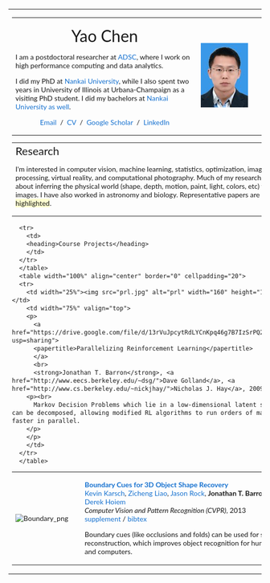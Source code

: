 <!DOCTYPE HTML PUBLIC "-//W3C//DTD HTML 4.01 Transitional//EN">
<html>
  <head>
  <meta name=viewport content=“width=800”>
  <meta name="generator" content="HTML Tidy for Linux/x86 (vers 11 February 2007), see www.w3.org">
  <style type="text/css">
    /* Color scheme stolen from Sergey Karayev */
    a {
    color: #1772d0;
    text-decoration:none;
    }
    a:focus, a:hover {
    color: #f09228;
    text-decoration:none;
    }
    body,td,th,tr,p,a {
    font-family: 'Lato', Verdana, Helvetica, sans-serif;
    font-size: 14px
    }
    strong {
    font-family: 'Lato', Verdana, Helvetica, sans-serif;
    font-size: 14px;
    }
    heading {
    font-family: 'Lato', Verdana, Helvetica, sans-serif;
    font-size: 22px;
    }
    papertitle {
    font-family: 'Lato', Verdana, Helvetica, sans-serif;
    font-size: 14px;
    font-weight: 700
    }
    name {
    font-family: 'Lato', Verdana, Helvetica, sans-serif;
    font-size: 32px;
    }
    .one
    {
    width: 160px;
    height: 160px;
    position: relative;
    }
    .two
    {
    width: 160px;
    height: 160px;
    position: absolute;
    transition: opacity .2s ease-in-out;
    -moz-transition: opacity .2s ease-in-out;
    -webkit-transition: opacity .2s ease-in-out;
    }
    .fade {
     transition: opacity .2s ease-in-out;
     -moz-transition: opacity .2s ease-in-out;
     -webkit-transition: opacity .2s ease-in-out;
    }
    span.highlight {
        background-color: #ffffd0;
    }
  </style>
  <link rel="icon" type="image/png" href="seal_icon.png">
  <title>Yao Chen</title>
  <meta http-equiv="Content-Type" content="text/html; charset=us-ascii">
  <link href='http://fonts.googleapis.com/css?family=Lato:400,700,400italic,700italic' rel='stylesheet' type='text/css'>
  </head>
  <body>
  <table width="800" border="0" align="center" cellspacing="0" cellpadding="0">
    <tr>
    <td>
      <table width="100%" align="center" border="0" cellspacing="0" cellpadding="20">
      <tr>
        <td width="67%" valign="middle">
        <p align="center">
          <name>Yao Chen</name>
        </p>
        <p>I am a postdoctoral researcher at <a href="https://research.google.com/">ADSC</a>, where I work on high performance computing and data analytics.
        </p>
        <p>
          I did my PhD at <a href="http://www.eecs.berkeley.edu/">Nankai University</a>, while I also spent two years in University of Illinois at Urbana-Champaign as a visiting PhD student. I did my bachelors at <a href="http://cs.toronto.edu">Nankai University as well</a>.
        </p>
        <p align=center>
          <a href="mailto:yao.chen@adsc-create.edu.sg">Email</a> &nbsp/&nbsp
          <a href="Yao-CV.pdf">CV</a> &nbsp/&nbsp
          <a href="https://scholar.google.com/citations?user=R-GbxYsAAAAJ&hl=en">Google Scholar</a> &nbsp/&nbsp
          <a href="https://www.linkedin.com/in/chen-yao-2b039682/"> LinkedIn </a>
        </p>
        </td>
        <td width="33%">
        <img src="yao.jpg">
        </td>
      </tr>
      </table>
      <table width="100%" align="center" border="0" cellspacing="0" cellpadding="20">
      <tr>
        <td width="100%" valign="middle">
          <heading>Research</heading>
          <p>
          I'm interested in computer vision, machine learning, statistics, optimization, image processing, virtual reality, and computational photography. Much of my research is about inferring the physical world (shape, depth, motion, paint, light, colors, etc) from images. I have also worked in astronomy and biology. Representative papers are <span class="highlight">highlighted</span>.
          </p>
        </td>
      </tr>
      </table>

  <table width="100%" align="center" border="0" cellspacing="0" cellpadding="20">
      <tr>
        <td width="25%" ><img src="Boundary.jpg" alt="Boundary_png" style="border-style: none"></a></td>
        <td width="75%" valign="top">
        <p>
          <a href="https://drive.google.com/file/d/1H4YPovfrvcce3HGMEhidwU2l2fTcNR5y/view?usp=sharing">
          <papertitle>Boundary Cues for 3D Object Shape Recovery</papertitle>
          </a>
          <br>
          <a href="http://www.kevinkarsch.com/">Kevin Karsch</a>,
          <a href="http://web.engr.illinois.edu/~liao17/">Zicheng Liao</a>,
          <a href="http://web.engr.illinois.edu/~jjrock2/">Jason Rock</a>,
          <strong>Jonathan T. Barron</strong>,
          <a href="http://www.cs.illinois.edu/homes/dhoiem/">Derek Hoiem</a>
          <br>
          <em>Computer Vision and Pattern Recognition (CVPR)</em>, 2013 <br>
          <a href="https://drive.google.com/file/d/0B4nuwEMaEsnmLUQ5SVJTcUZIYXc/view?usp=sharing">supplement</a> / <a href="KarschCVPR2013.bib">bibtex</a>
        </p>
        <p>Boundary cues (like occlusions and folds) can be used for shape reconstruction, which improves object recognition for humans and computers.<br></p>
        </td>
      </tr>

      <tr>
        <td>
        <heading>Course Projects</heading>
        </td>
      </tr>
      </table>
      <table width="100%" align="center" border="0" cellpadding="20">
      <tr>
        <td width="25%"><img src="prl.jpg" alt="prl" width="160" height="160"></td>
        <td width="75%" valign="top">
        <p>
          <a href="https://drive.google.com/file/d/13rVuJpcytRdLYCnKpq46g7B7IzSrPQ2P/view?usp=sharing">
          <papertitle>Parallelizing Reinforcement Learning</papertitle>
          </a>
          <br>
          <strong>Jonathan T. Barron</strong>, <a href="http://www.eecs.berkeley.edu/~dsg/">Dave Golland</a>, <a href="http://www.cs.berkeley.edu/~nickjhay/">Nicholas J. Hay</a>, 2009
        <p><br>
          Markov Decision Problems which lie in a low-dimensional latent space can be decomposed, allowing modified RL algorithms to run orders of magnitude faster in parallel.
        </p>
        </p>
        </td>
      </tr>
      </table>
    
  </body>
</html>